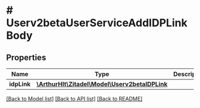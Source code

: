 # # Userv2betaUserServiceAddIDPLinkBody

## Properties

Name | Type | Description | Notes
------------ | ------------- | ------------- | -------------
**idpLink** | [**\ArthurHlt\Zitadel\Model\Userv2betaIDPLink**](Userv2betaIDPLink.md) |  | [optional]

[[Back to Model list]](../../README.md#models) [[Back to API list]](../../README.md#endpoints) [[Back to README]](../../README.md)

